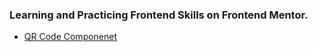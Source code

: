 ### Learning and Practicing Frontend Skills on Frontend Mentor.

- <a href="./QR code component/README.md">QR Code Componenet</a>
